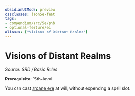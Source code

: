 ```yaml
---
obsidianUIMode: preview
cssclasses: json5e-feat
tags:
- compendium/src/5e/phb
- optional-feature/ei
aliases: ["Visions of Distant Realms"]
---
```

# Visions of Distant Realms
*Source: SRD / Basic Rules*  

**Prerequisite**: 15th-level

You can cast [arcane eye](compendium/spells/arcane-eye.md) at will, without expending a spell slot.